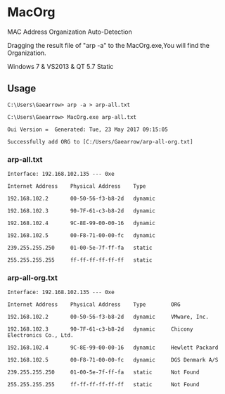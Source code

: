# MacOrg

MAC Address Organization Auto-Detection

Dragging the result file of "arp -a" to the MacOrg.exe,You will find the Organization.

Windows 7 & VS2013 & QT 5.7 Static


## Usage

```
C:\Users\Gaearrow> arp -a > arp-all.txt

C:\Users\Gaearrow> MacOrg.exe arp-all.txt

Oui Version =  Generated: Tue, 23 May 2017 09:15:05

Successfully add ORG to [C:/Users/Gaearrow/arp-all-org.txt]
```

### arp-all.txt

```
Interface: 192.168.102.135 --- 0xe
  
Internet Address	Physical Address	Type
  
192.168.102.2		00-50-56-f3-b8-2d	dynamic
  
192.168.102.3		90-7F-61-c3-b8-2d	dynamic
  
192.168.102.4		9C-8E-99-00-00-16	dynamic
  
192.168.102.5		00-F8-71-00-00-fc	dynamic
  
239.255.255.250		01-00-5e-7f-ff-fa	static
  
255.255.255.255		ff-ff-ff-ff-ff-ff	static
```


### arp-all-org.txt

```
Interface: 192.168.102.135 --- 0xe

Internet Address	Physical Address	Type		ORG
  
192.168.102.2		00-50-56-f3-b8-2d	dynamic		VMware, Inc.
  
192.168.102.3		90-7F-61-c3-b8-2d	dynamic		Chicony Electronics Co., Ltd.
  
192.168.102.4		9C-8E-99-00-00-16	dynamic		Hewlett Packard
  
192.168.102.5		00-F8-71-00-00-fc	dynamic		DGS Denmark A/S
  
239.255.255.250		01-00-5e-7f-ff-fa	static		Not Found
  
255.255.255.255		ff-ff-ff-ff-ff-ff	static		Not Found
```